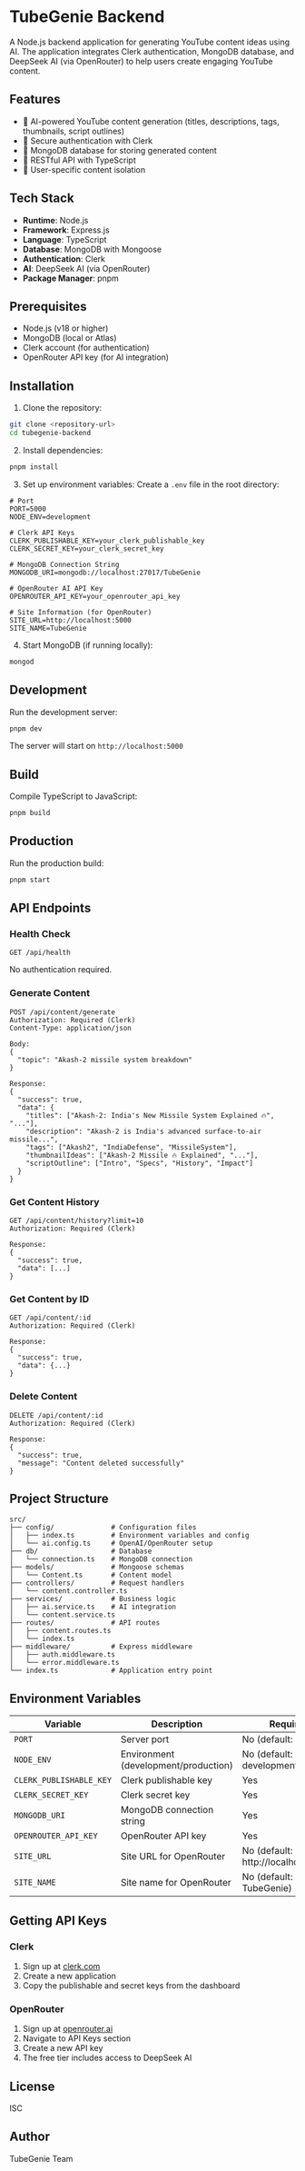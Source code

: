 # TubeGenie Backend

A Node.js backend application for generating YouTube content ideas using AI. The application integrates Clerk authentication, MongoDB database, and DeepSeek AI (via OpenRouter) to help users create engaging YouTube content.

## Features

- 🤖 AI-powered YouTube content generation (titles, descriptions, tags, thumbnails, script outlines)
- 🔐 Secure authentication with Clerk
- 💾 MongoDB database for storing generated content
- 📝 RESTful API with TypeScript
- 🎯 User-specific content isolation

## Tech Stack

- **Runtime**: Node.js
- **Framework**: Express.js
- **Language**: TypeScript
- **Database**: MongoDB with Mongoose
- **Authentication**: Clerk
- **AI**: DeepSeek AI (via OpenRouter)
- **Package Manager**: pnpm

## Prerequisites

- Node.js (v18 or higher)
- MongoDB (local or Atlas)
- Clerk account (for authentication)
- OpenRouter API key (for AI integration)

## Installation

1. Clone the repository:
```bash
git clone <repository-url>
cd tubegenie-backend
```

2. Install dependencies:
```bash
pnpm install
```

3. Set up environment variables:
Create a `.env` file in the root directory:
```env
# Port
PORT=5000
NODE_ENV=development

# Clerk API Keys
CLERK_PUBLISHABLE_KEY=your_clerk_publishable_key
CLERK_SECRET_KEY=your_clerk_secret_key

# MongoDB Connection String
MONGODB_URI=mongodb://localhost:27017/TubeGenie

# OpenRouter AI API Key
OPENROUTER_API_KEY=your_openrouter_api_key

# Site Information (for OpenRouter)
SITE_URL=http://localhost:5000
SITE_NAME=TubeGenie
```

4. Start MongoDB (if running locally):
```bash
mongod
```

## Development

Run the development server:
```bash
pnpm dev
```

The server will start on `http://localhost:5000`

## Build

Compile TypeScript to JavaScript:
```bash
pnpm build
```

## Production

Run the production build:
```bash
pnpm start
```

## API Endpoints

### Health Check
```
GET /api/health
```
No authentication required.

### Generate Content
```
POST /api/content/generate
Authorization: Required (Clerk)
Content-Type: application/json

Body:
{
  "topic": "Akash-2 missile system breakdown"
}

Response:
{
  "success": true,
  "data": {
    "titles": ["Akash-2: India's New Missile System Explained 🔥", "..."],
    "description": "Akash-2 is India's advanced surface-to-air missile...",
    "tags": ["Akash2", "IndiaDefense", "MissileSystem"],
    "thumbnailIdeas": ["Akash-2 Missile 🔥 Explained", "..."],
    "scriptOutline": ["Intro", "Specs", "History", "Impact"]
  }
}
```

### Get Content History
```
GET /api/content/history?limit=10
Authorization: Required (Clerk)

Response:
{
  "success": true,
  "data": [...]
}
```

### Get Content by ID
```
GET /api/content/:id
Authorization: Required (Clerk)

Response:
{
  "success": true,
  "data": {...}
}
```

### Delete Content
```
DELETE /api/content/:id
Authorization: Required (Clerk)

Response:
{
  "success": true,
  "message": "Content deleted successfully"
}
```

## Project Structure

```
src/
├── config/              # Configuration files
│   ├── index.ts         # Environment variables and config
│   └── ai.config.ts     # OpenAI/OpenRouter setup
├── db/                  # Database
│   └── connection.ts    # MongoDB connection
├── models/              # Mongoose schemas
│   └── Content.ts       # Content model
├── controllers/         # Request handlers
│   └── content.controller.ts
├── services/            # Business logic
│   ├── ai.service.ts    # AI integration
│   └── content.service.ts
├── routes/              # API routes
│   ├── content.routes.ts
│   └── index.ts
├── middleware/          # Express middleware
│   ├── auth.middleware.ts
│   └── error.middleware.ts
└── index.ts             # Application entry point
```

## Environment Variables

| Variable | Description | Required |
|----------|-------------|----------|
| `PORT` | Server port | No (default: 5000) |
| `NODE_ENV` | Environment (development/production) | No (default: development) |
| `CLERK_PUBLISHABLE_KEY` | Clerk publishable key | Yes |
| `CLERK_SECRET_KEY` | Clerk secret key | Yes |
| `MONGODB_URI` | MongoDB connection string | Yes |
| `OPENROUTER_API_KEY` | OpenRouter API key | Yes |
| `SITE_URL` | Site URL for OpenRouter | No (default: http://localhost:5000) |
| `SITE_NAME` | Site name for OpenRouter | No (default: TubeGenie) |

## Getting API Keys

### Clerk
1. Sign up at [clerk.com](https://clerk.com)
2. Create a new application
3. Copy the publishable and secret keys from the dashboard

### OpenRouter
1. Sign up at [openrouter.ai](https://openrouter.ai)
2. Navigate to API Keys section
3. Create a new API key
4. The free tier includes access to DeepSeek AI

## License

ISC

## Author

TubeGenie Team
